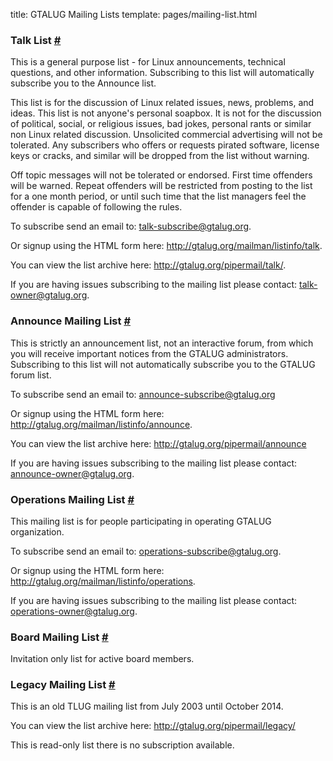 title: GTALUG Mailing Lists
template: pages/mailing-list.html

### Talk List <a href="#talk" name="talk">#</a>

This is a general purpose list - for Linux announcements, technical questions, and other information. Subscribing to this list will automatically subscribe you to the Announce list.

This list is for the discussion of Linux related issues, news, problems, and ideas. This list is not anyone's personal soapbox. It is not for the discussion of political, social, or religious issues, bad jokes, personal rants or similar non Linux related discussion. Unsolicited commercial advertising will not be tolerated. Any subscribers who offers or requests pirated software, license keys or cracks, and similar will be dropped from the list without warning.

Off topic messages will not be tolerated or endorsed. First time offenders will be warned. Repeat offenders will be restricted from posting to the list for a one month period, or until such time that the list managers feel the offender is capable of following the rules.

To subscribe send an email to: <talk-subscribe@gtalug.org>.

Or signup using the HTML form here: <http://gtalug.org/mailman/listinfo/talk>.

You can view the list archive here: <http://gtalug.org/pipermail/talk/>.

If you are having issues subscribing to the mailing list please contact: <talk-owner@gtalug.org>.

### Announce Mailing List <a href="#announce" name="announce">#</a>

This is strictly an announcement list, not an interactive forum, from which you will receive important notices from the GTALUG administrators. Subscribing to this list will not automatically subscribe you to the GTALUG forum list.

To subscribe send an email to: <announce-subscribe@gtalug.org>

Or signup using the HTML form here: <http://gtalug.org/mailman/listinfo/announce>.

You can view the list archive here: <http://gtalug.org/pipermail/announce>

If you are having issues subscribing to the mailing list please contact: <announce-owner@gtalug.org>.

### Operations Mailing List <a href="#operations" name="operations">#</a>

This mailing list is for people participating in operating GTALUG organization.

To subscribe send an email to: <operations-subscribe@gtalug.org>.

Or signup using the HTML form here: <http://gtalug.org/mailman/listinfo/operations>.

If you are having issues subscribing to the mailing list please contact: <operations-owner@gtalug.org>.

### Board Mailing List <a href="#board" name="board">#</a>

Invitation only list for active board members.

### Legacy Mailing List <a href="legacy" name="legacy">#</a>

This is an old TLUG mailing list from July 2003 until October 2014.

You can view the list archive here: <http://gtalug.org/pipermail/legacy/>

This is read-only list there is no subscription available.

